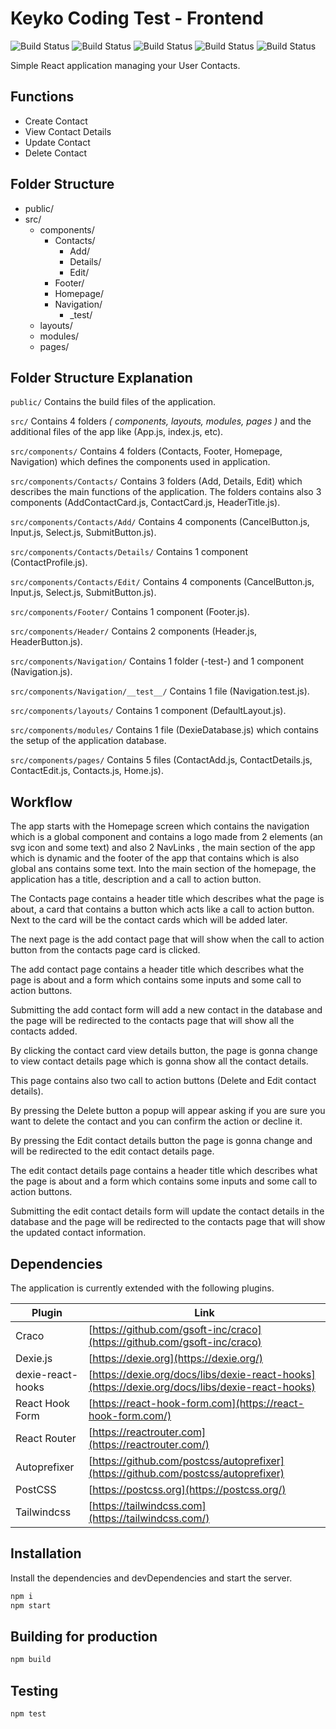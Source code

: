 # Keyko Coding Test - Frontend

![Build Status](https://img.shields.io/badge/JavaScript-323330?style=for-the-badge&logo=javascript&logoColor=F7DF1E) ![Build Status](https://img.shields.io/badge/React-20232A?style=for-the-badge&logo=react&logoColor=61DAFB) ![Build Status](https://img.shields.io/badge/React_Router-CA4245?style=for-the-badge&logo=react-router&logoColor=white) ![Build Status](https://img.shields.io/badge/Tailwind_CSS-38B2AC?style=for-the-badge&logo=tailwind-css&logoColor=white) ![Build Status](https://img.shields.io/badge/Dexie.js-tomato?style=for-the-badge&logo=dexie&logoColor=white) 

Simple React application managing your User Contacts.

## Functions

- Create Contact
- View Contact Details
- Update Contact
- Delete Contact

## Folder Structure

+ public/
+ src/
    + components/
        + Contacts/
            + Add/
            + Details/
            + Edit/
        + Footer/
        + Homepage/
        + Navigation/
            + _test/
    + layouts/
    + modules/
    + pages/

## Folder Structure Explanation

`public/` Contains the build files of the application.

`src/` Contains 4 folders **(* components, layouts, modules, pages *)** and the additional files of the app like (App.js, index.js, etc).

`src/components/` Contains 4 folders (Contacts, Footer, Homepage, Navigation) which defines the components used in application.

`src/components/Contacts/` Contains 3 folders (Add, Details, Edit) which describes the main functions of the application. The folders contains also 3 components (AddContactCard.js, ContactCard.js, HeaderTitle.js).

`src/components/Contacts/Add/` Contains 4 components (CancelButton.js, Input.js, Select.js, SubmitButton.js).

`src/components/Contacts/Details/` Contains 1 component (ContactProfile.js).

`src/components/Contacts/Edit/` Contains 4 components (CancelButton.js, Input.js, Select.js, SubmitButton.js).

`src/components/Footer/` Contains 1 component (Footer.js).

`src/components/Header/` Contains 2 components (Header.js, HeaderButton.js).

`src/components/Navigation/` Contains 1 folder (-test-) and 1 component (Navigation.js).

`src/components/Navigation/__test__/` Contains 1 file (Navigation.test.js).

`src/components/layouts/` Contains 1 component (DefaultLayout.js).

`src/components/modules/` Contains 1 file (DexieDatabase.js) which contains the setup of the application database.

`src/components/pages/` Contains 5 files (ContactAdd.js, ContactDetails.js, ContactEdit.js, Contacts.js, Home.js).

## Workflow
The app starts with the Homepage screen which contains the navigation which is a global component and contains a logo made from 2 elements (an svg icon and some text) and also 2 NavLinks , the main section of the app which is dynamic and the footer of the app that contains which is also global ans contains some text.
Into the main section of the homepage, the application has a title, description and a call to action button.

The Contacts page contains a header title which describes what the page is about, a card that contains a button which acts like a call to action button. Next to the card will be the contact cards which will be added later.

The next page is the add contact page that will show when the call to action button from the contacts page card is clicked.

The add contact page contains a header title which describes what the page is about and a form which contains some inputs and some call to action buttons.

Submitting the add contact form will add a new contact in the database and the page will be redirected to the contacts page that will show all the contacts added.

By clicking the contact card view details button, the page is gonna change to view contact details page which is gonna show all the contact details.

This page contains also two call to action buttons (Delete and Edit contact details).

By pressing the Delete button a popup will appear asking if you are sure you want to delete the contact and you can confirm the action or decline it.

By pressing the Edit contact details button the page is gonna change and will be redirected to the edit contact details page.

The edit contact details page contains a header title which describes what the page is about and a form which contains some inputs and some call to action buttons.

Submitting the edit contact details form will update the contact details in the database and the page will be redirected to the contacts page that will show the updated contact information.

## Dependencies

The application is currently extended with the following plugins.

| Plugin | Link |
| ------ | ------ |
| Craco | [https://github.com/gsoft-inc/craco](https://github.com/gsoft-inc/craco) |
| Dexie.js | [https://dexie.org](https://dexie.org/) |
| dexie-react-hooks | [https://dexie.org/docs/libs/dexie-react-hooks](https://dexie.org/docs/libs/dexie-react-hooks) |
| React Hook Form | [https://react-hook-form.com](https://react-hook-form.com/) |
| React Router | [https://reactrouter.com](https://reactrouter.com/) |
| Autoprefixer | [https://github.com/postcss/autoprefixer](https://github.com/postcss/autoprefixer) |
| PostCSS | [https://postcss.org](https://postcss.org/) |
| Tailwindcss | [https://tailwindcss.com](https://tailwindcss.com/) |

## Installation

Install the dependencies and devDependencies and start the server.

```sh
npm i
npm start
```
## Building for production


```sh
npm build
```

## Testing


```sh
npm test
```